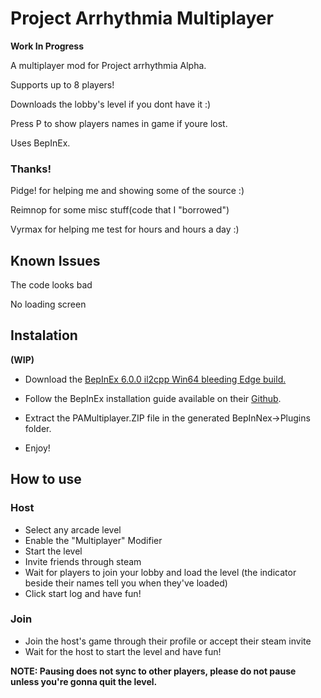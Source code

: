 # **Project Arrhythmia Multiplayer**

**Work In Progress**

A multiplayer mod for Project arrhythmia Alpha.

Supports up to 8 players!

Downloads the lobby's level if you dont have it :)

Press P to show players names in game if youre lost.

Uses BepInEx.

### Thanks! 
Pidge! for helping me and showing some of the source :)

Reimnop for some misc stuff(code that I "borrowed")

Vyrmax for helping me test for hours and hours a day :)

## **Known Issues**

The code looks bad

No loading screen

## **Instalation**
**(WIP)**

* Download the [BepInEx 6.0.0 il2cpp Win64 bleeding Edge build.](https://builds.bepinex.dev/projects/bepinex_be)
* Follow the BepInEx installation guide available on their [Github](https://github.com/BepInEx/BepInEx).
* Extract the PAMultiplayer.ZIP file in the generated BepInNex->Plugins folder.

* Enjoy!

## **How to use**

### Host

* Select any arcade level
* Enable the "Multiplayer" Modifier
* Start the level
* Invite friends through steam
* Wait for players to join your lobby and load the level (the indicator beside their names tell you when they've loaded)
* Click start log and have fun!


### Join 

* Join the host's game through their profile or accept their steam invite
* Wait for the host to start the level and have fun!


**NOTE: Pausing does not sync to other players, please do not pause unless you're gonna quit the level.**
